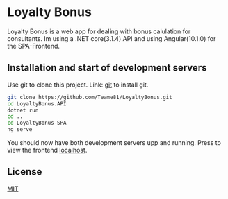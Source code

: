# Loyalty Bonus

Loyalty Bonus is a web app for dealing with bonus calulation for consultants.
Im using a .NET core(3.1.4) API and using Angular(10.1.0) for the SPA-Frontend.

## Installation and start of development servers

Use git to clone this project.
Link: [git](https://git-scm.com/book/en/v2/Getting-Started-Installing-Git) to install git.

```bash
git clone https://github.com/Teame81/LoyaltyBonus.git
cd LoyaltyBonus.API
dotnet run
cd ..
cd LoyaltyBonus-SPA
ng serve
```

You should now have both development servers upp and running. Press to view the frontend [localhost](http://localhost:4200).

## License

[MIT](https://choosealicense.com/licenses/mit/)

